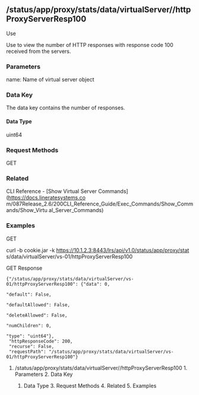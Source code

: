 ## /status/app/proxy/stats/data/virtualServer/<name>/httpProxyServerResp100

Use

Use to view the number of HTTP responses with response code 100 received from
the servers.

### Parameters

name: Name of virtual server object

### Data Key

The data key contains the number of responses.

#### Data Type

uint64

### Request Methods

GET

### Related

CLI Reference - [Show Virtual Server Commands](https://docs.lineratesystems.co
m/087Release_2.6/200CLI_Reference_Guide/Exec_Commands/Show_Commands/Show_Virtu
al_Server_Commands)

### Examples

GET

curl -b cookie.jar -k https://10.1.2.3:8443/lrs/api/v1.0/status/app/proxy/stat
s/data/virtualServer/vs-01/httpProxyServerResp100

GET Response

    
    
    {"/status/app/proxy/stats/data/virtualServer/vs-01/httpProxyServerResp100": {"data": 0,
                                                                               "default": False,
                                                                               "defaultAllowed": False,
                                                                               "deleteAllowed": False,
                                                                               "numChildren": 0,
                                                                               "type": "uint64"},
     "httpResponseCode": 200,
     "recurse": False,
     "requestPath": "/status/app/proxy/stats/data/virtualServer/vs-01/httpProxyServerResp100"}
    

  1. /status/app/proxy/stats/data/virtualServer/<name>/httpProxyServerResp100
    1. Parameters
    2. Data Key
      1. Data Type
    3. Request Methods
    4. Related
    5. Examples

